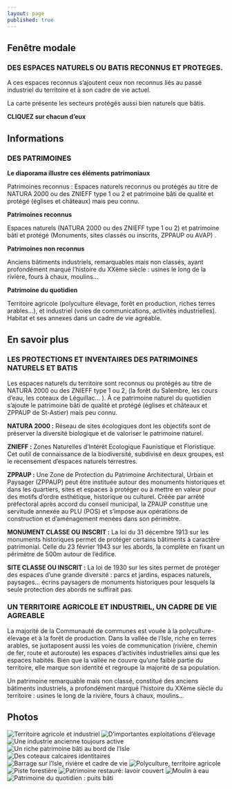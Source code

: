 ```yaml
---
layout: page
published: true
---
```


## Fenêtre modale
### DES ESPACES NATURELS OU BATIS RECONNUS ET PROTEGES.

A ces espaces reconnus s’ajoutent ceux non reconnus liés au passé industriel du territoire et à son cadre de vie actuel.

La carte présente les secteurs protégés aussi bien naturels que bâtis.

**CLIQUEZ sur chacun d’eux**




## Informations
### DES PATRIMOINES

**Le diaporama illustre ces éléments patrimoniaux**

Patrimoines reconnus : Espaces naturels reconnus ou protégés au titre de NATURA 2000 ou des ZNIEFF type 1 ou 2 et patrimoine bâti de qualité et protégé (églises et châteaux) mais peu connu.

**Patrimoines reconnus**

Espaces naturels (NATURA 2000 ou des ZNIEFF type 1 ou 2) et patrimoine bâti et protégé (Monuments, sites classés ou inscrits, ZPPAUP ou AVAP) .

**Patrimoines non reconnus**

Anciens bâtiments industriels, remarquables mais non classés, ayant profondément marqué l’histoire du XXème siècle : usines le long de la rivière, fours à chaux, moulins…

**Patrimoine du quotidien**

Territoire agricole (polyculture élevage, forêt en production, riches terres arables…), et industriel (voies de communications, activités industrielles). Habitat et ses annexes dans un cadre de vie agréable.




## En savoir plus

### LES PROTECTIONS ET INVENTAIRES DES PATRIMOINES NATURELS ET BATIS 
Les espaces naturels du territoire sont reconnus ou protégés au titre de NATURA 2000 ou des ZNIEFF type 1 ou 2, (la forêt du Salembre, les cours d’eau, les coteaux de Léguillac… ). À ce patrimoine naturel du quotidien s’ajoute le patrimoine bâti de qualité et protégé (églises et châteaux et ZPPAUP de St-Astier) mais peu connu.  

**NATURA 2000 :** Réseau de sites écologiques dont les objectifs sont de préserver la diversité biologique et de valoriser le patrimoine naturel.

**ZNIEFF :** Zones Naturelles d’Intérêt Ecologique Faunistique et Floristique. Cet outil de connaissance de la biodiversité, subdivisé en deux groupes, est le recensement d’espaces naturels terrestres.

**ZPPAUP :** 
Une  Zone de Protection du Patrimoine Architectural, Urbain et Paysager (ZPPAUP) peut être instituée autour des monuments historiques et dans les quartiers, sites et espaces à protéger ou à mettre en valeur pour des motifs d’ordre esthétique, historique ou culturel. Créée par arrêté préfectoral après accord du conseil municipal, la ZPAUP constitue une servitude annexée au PLU (POS) et s’impose aux opérations de construction et d’aménagement menées dans son périmètre.

**MONUMENT CLASSE OU INSCRIT :** La loi du 31 décembre 1913 sur les monuments historiques permet de protéger certains bâtiments à caractère patrimonial. Celle du 23 février 1943 sur les abords, la complète en fixant un périmètre de 500m autour de l’édifice.

**SITE CLASSE OU INSCRIT :** La loi de 1930 sur les sites permet de protéger des espaces d’une grande diversité : parcs et jardins, espaces naturels, paysages… écrins paysagers de monuments historiques pour lesquels la seule protection des abords ne suffirait pas.

### UN TERRITOIRE AGRICOLE ET INDUSTRIEL, UN CADRE DE VIE AGREABLE

La majorité de la Communauté de communes est vouée à la polyculture-élevage et à la forêt de production.
Dans la vallée de l’Isle, riche en terres arables, se juxtaposent aussi les voies de communication (rivière, chemin de fer, route et autoroute) les espaces d’activités industrielles ainsi que les espaces habités. Bien que la vallée ne couvre qu’une faible partie du territoire, elle marque son identité et regroupe la majorité de sa population.

Un patrimoine remarquable mais non classé, constitué des anciens bâtiments industriels, a profondément marqué l’histoire du XXème siècle du territoire : usines le long de la rivière, fours à chaux, moulins…

## Photos
![Territoire agricole et industriel](data/images/1/geographie/1_geographie_8.jpg)
![D’importantes exploitations d’élevage](data/images/1/atouts/1_atouts_1.jpg)
![Une industrie ancienne toujours active](data/images/1/atouts/1_atouts_2.jpg)
![Un riche patrimoine bâti au bord de l’Isle](data/images/1/atouts/1_atouts_3.jpg)
![Des coteaux calcaires identitaires](data/images/1/atouts/1_atouts_4.jpg)
![Barrage sur l’Isle, rivière et cadre de vie ](data/images/1/atouts/1_atouts_5.jpg)
![Polyculture, territoire agricole](data/images/1/atouts/1_atouts_6.jpg)
![Piste forestière](data/images/1/atouts/1_atouts_7.jpg)
![Patrimoine restauré: lavoir couvert](data/images/1/atouts/1_atouts_11.jpg)
![Moulin à eau](data/images/1/atouts/1_atouts_9.jpg)
![Patrimoine du quotidien : puits bâti](data/images/1/atouts/1_atouts_10.jpg)